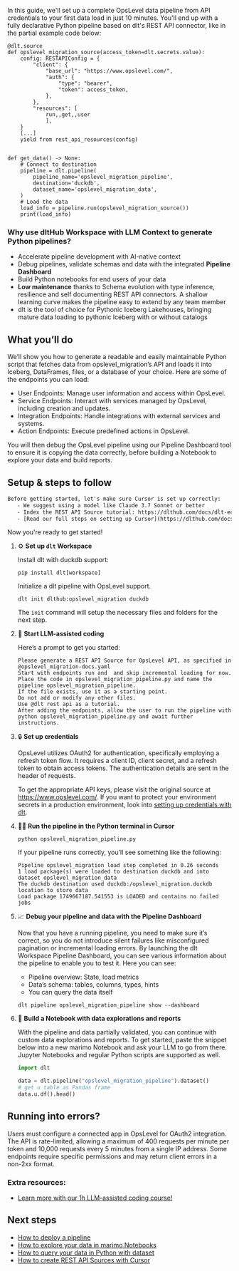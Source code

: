 In this guide, we'll set up a complete OpsLevel data pipeline from API credentials to your first data load in just 10 minutes. You'll end up with a fully declarative Python pipeline based on dlt's REST API connector, like in the partial example code below:

```python-outcome
@dlt.source
def opslevel_migration_source(access_token=dlt.secrets.value):
    config: RESTAPIConfig = {
        "client": {
            "base_url": "https://www.opslevel.com/",
            "auth": {
                "type": "bearer",
                "token": access_token,
            },
        },
        "resources": [
            run,,get,,user
            ],
    }
    [...]
    yield from rest_api_resources(config)


def get_data() -> None:
    # Connect to destination
    pipeline = dlt.pipeline(
        pipeline_name='opslevel_migration_pipeline',
        destination='duckdb',
        dataset_name='opslevel_migration_data', 
    )
    # Load the data
    load_info = pipeline.run(opslevel_migration_source())
    print(load_info) 
```

### Why use dltHub Workspace with LLM Context to generate Python pipelines?

- Accelerate pipeline development with AI-native context
- Debug pipelines, validate schemas and data with the integrated **Pipeline Dashboard**
- Build Python notebooks for end users of your data
- **Low maintenance** thanks to Schema evolution with type inference, resilience and self documenting REST API connectors. A shallow learning curve makes the pipeline easy to extend by any team member
- dlt is the tool of choice for Pythonic Iceberg Lakehouses, bringing mature data loading to pythonic Iceberg with or without catalogs

## What you’ll do

We’ll show you how to generate a readable and easily maintainable Python script that fetches data from opslevel_migration’s API and loads it into Iceberg, DataFrames, files, or a database of your choice. Here are some of the endpoints you can load:

- User Endpoints: Manage user information and access within OpsLevel.
- Service Endpoints: Interact with services managed by OpsLevel, including creation and updates.
- Integration Endpoints: Handle integrations with external services and systems.
- Action Endpoints: Execute predefined actions in OpsLevel.

You will then debug the OpsLevel pipeline using our Pipeline Dashboard tool to ensure it is copying the data correctly, before building a Notebook to explore your data and build reports.

## Setup & steps to follow

```default
Before getting started, let's make sure Cursor is set up correctly:
   - We suggest using a model like Claude 3.7 Sonnet or better
   - Index the REST API Source tutorial: https://dlthub.com/docs/dlt-ecosystem/verified-sources/rest_api/ and add it to context as **@dlt rest api**
   - [Read our full steps on setting up Cursor](https://dlthub.com/docs/dlt-ecosystem/llm-tooling/cursor-restapi#23-configuring-cursor-with-documentation)
```

Now you're ready to get started!

1. ⚙️ **Set up `dlt` Workspace**
    
    Install dlt with duckdb support:
    ```shell
    pip install dlt[workspace]
    ```

    Initialize a dlt pipeline with OpsLevel support.
    ```shell
    dlt init dlthub:opslevel_migration duckdb
    ```

    The `init` command will setup the necessary files and folders for the next step.
    
2. 🤠 **Start LLM-assisted coding**
    
    Here’s a prompt to get you started:
    
    ```prompt
    Please generate a REST API Source for OpsLevel API, as specified in @opslevel_migration-docs.yaml 
    Start with endpoints run and  and skip incremental loading for now. 
    Place the code in opslevel_migration_pipeline.py and name the pipeline opslevel_migration_pipeline. 
    If the file exists, use it as a starting point. 
    Do not add or modify any other files. 
    Use @dlt rest api as a tutorial. 
    After adding the endpoints, allow the user to run the pipeline with python opslevel_migration_pipeline.py and await further instructions.
    ```

    
3. 🔒 **Set up credentials** 
    
    OpsLevel utilizes OAuth2 for authentication, specifically employing a refresh token flow. It requires a client ID, client secret, and a refresh token to obtain access tokens. The authentication details are sent in the header of requests.
    
    To get the appropriate API keys, please visit the original source at https://www.opslevel.com/.
    If you want to protect your environment secrets in a production environment, look into [setting up credentials with dlt](https://dlthub.com/docs/walkthroughs/add_credentials).
    
4. 🏃‍♀️ **Run the pipeline in the Python terminal in Cursor**
    
    ```shell
    python opslevel_migration_pipeline.py
    ```
    
    If your pipeline runs correctly, you’ll see something like the following:
    
    ```shell
    Pipeline opslevel_migration load step completed in 0.26 seconds
    1 load package(s) were loaded to destination duckdb and into dataset opslevel_migration_data
    The duckdb destination used duckdb:/opslevel_migration.duckdb location to store data
    Load package 1749667187.541553 is LOADED and contains no failed jobs
    ```
    
5. 📈 **Debug your pipeline and data with the Pipeline Dashboard**

    Now that you have a running pipeline, you need to make sure it’s correct, so you do not introduce silent failures like misconfigured pagination or incremental loading errors. By launching the dlt Workspace Pipeline Dashboard, you can see various information about the pipeline to enable you to test it. Here you can see:
    - Pipeline overview: State, load metrics
    - Data’s schema: tables, columns, types, hints
    - You can query the data itself
    
    ```shell
    dlt pipeline opslevel_migration_pipeline show --dashboard
    ```
    
6. 🐍 **Build a Notebook with data explorations and reports**

    With the pipeline and data partially validated, you can continue with custom data explorations and reports. To get started, paste the snippet below into a new marimo Notebook and ask your LLM to go from there. Jupyter Notebooks and regular Python scripts are supported as well.

    
    ```python
    import dlt

   data = dlt.pipeline("opslevel_migration_pipeline").dataset()
   # get u table as Pandas frame
   data.u.df().head()
    ```

## Running into errors?

Users must configure a connected app in OpsLevel for OAuth2 integration. The API is rate-limited, allowing a maximum of 400 requests per minute per token and 10,000 requests every 5 minutes from a single IP address. Some endpoints require specific permissions and may return client errors in a non-2xx format.

### Extra resources:

- [Learn more with our 1h LLM-assisted coding course!](https://www.youtube.com/watch?v=GGid70rnJuM)

## Next steps

- [How to deploy a pipeline](https://dlthub.com/docs/walkthroughs/deploy-a-pipeline)
- [How to explore your data in marimo Notebooks](https://dlthub.com/docs/general-usage/dataset-access/marimo)
- [How to query your data in Python with dataset](https://dlthub.com/docs/general-usage/dataset-access/dataset)
- [How to create REST API Sources with Cursor](https://dlthub.com/docs/dlt-ecosystem/llm-tooling/cursor-restapi)